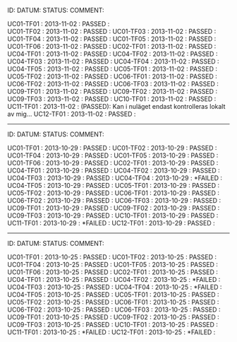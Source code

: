  ID:			DATUM:			STATUS:		COMMENT:

 UC01-TF01 :	2013-11-02	:	PASSED  :	
 UC01-TF02 :	2013-11-02	:	PASSED  :
 UC01-TF03 :	2013-11-02	:	PASSED  :
 UC01-TF04 :	2013-11-02	:	PASSED  :
 UC01-TF05 :	2013-11-02	:	PASSED	:
 UC01-TF06 :	2013-11-02	:	PASSED	:
 UC02-TF01 :	2013-11-02	:	PASSED	:
 UC04-TF01 :	2013-11-02	:	PASSED	:
 UC04-TF02 :	2013-11-02	:	PASSED	:
 UC04-TF03 :	2013-11-02	:	PASSED	:
 UC04-TF04 :	2013-11-02	:	PASSED	:
 UC04-TF05 :	2013-11-02	:	PASSED	:
 UC05-TF01 :	2013-11-02	:	PASSED	:
 UC05-TF02 :	2013-11-02	:	PASSED	:
 UC06-TF01 :	2013-11-02	:	PASSED	:
 UC06-TF02 :	2013-11-02	:	PASSED	:
 UC06-TF03 :	2013-11-02	:	PASSED	:
 UC09-TF01 :	2013-11-02	:	PASSED	:
 UC09-TF02 :	2013-11-02	:	PASSED	:
 UC09-TF03 :	2013-11-02	:	PASSED	:
 UC10-TF01 :	2013-11-02	:	PASSED	:
 UC11-TF01 :	2013-11-02	:	(PASSED):	Kan i nuläget endast kontrolleras lokalt av mig...
 UC12-TF01 :	2013-11-02	:	PASSED	:


- - -

 ID:			DATUM:			STATUS:		COMMENT:

 UC01-TF01 :	2013-10-29	:	PASSED  :
 UC01-TF02 :	2013-10-29	:	PASSED  :
 UC01-TF04 :	2013-10-29	:	PASSED  :
 UC01-TF05 :	2013-10-29	:	PASSED  :
 UC01-TF06 :	2013-10-29	:	PASSED  :
 UC02-TF01 :	2013-10-29	:	PASSED  :
 UC04-TF01 :	2013-10-29	:	PASSED  :
 UC04-TF02 :	2013-10-29	:	PASSED  :
 UC04-TF03 :	2013-10-29	:	PASSED  :
 UC04-TF04 :	2013-10-29	:	*FAILED :
 UC04-TF05 :	2013-10-29	:	PASSED  :
 UC05-TF01 :	2013-10-29	:	PASSED  :
 UC05-TF02 :	2013-10-29	:	PASSED  :
 UC06-TF01 :	2013-10-29	:	PASSED  :
 UC06-TF02 :	2013-10-29	:	PASSED  :
 UC06-TF03 :	2013-10-29	:	PASSED  :
 UC09-TF01 :	2013-10-29	:	PASSED  :
 UC09-TF02 :	2013-10-29	:	PASSED  :
 UC09-TF03 :	2013-10-29	:	PASSED  :
 UC10-TF01 :	2013-10-29	:	PASSED  :
 UC11-TF01 :	2013-10-29	:	*FAILED :
 UC12-TF01 :	2013-10-29	:	PASSED  :


- - -

 ID:			DATUM:			STATUS:		COMMENT:

 UC01-TF01 :	2013-10-25	:	PASSED  :
 UC01-TF02 :	2013-10-25	:	PASSED  :
 UC01-TF04 :	2013-10-25	:	PASSED  :
 UC01-TF05 :	2013-10-25	:	PASSED  :
 UC01-TF06 :	2013-10-25	:	PASSED  :
 UC02-TF01 :	2013-10-25	:	PASSED  :
 UC04-TF01 :	2013-10-25	:	PASSED  :
 UC04-TF02 :	2013-10-25	:	*FAILED :
 UC04-TF03 :	2013-10-25	:	PASSED  :
 UC04-TF04 :	2013-10-25	:	*FAILED :
 UC04-TF05 :	2013-10-25	:	PASSED  :
 UC05-TF01 :	2013-10-25	:	PASSED  :
 UC05-TF02 :	2013-10-25	:	PASSED  :
 UC06-TF01 :	2013-10-25	:	PASSED  :
 UC06-TF02 :	2013-10-25	:	PASSED  :
 UC06-TF03 :	2013-10-25	:	PASSED  :
 UC09-TF01 :	2013-10-25	:	PASSED  :
 UC09-TF02 :	2013-10-25	:	PASSED  :
 UC09-TF03 :	2013-10-25	:	PASSED  :
 UC10-TF01 :	2013-10-25	:	PASSED  :
 UC11-TF01 :	2013-10-25	:	*FAILED :
 UC12-TF01 :	2013-10-25	:	*FAILED :

